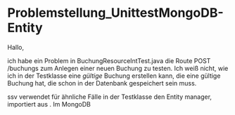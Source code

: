 Problemstellung_UnittestMongoDB-Entity
======================================

Hallo,

ich habe ein Problem in BuchungResourceIntTest.java die Route POST /buchungs zum Anlegen einer neuen Buchung zu testen.
Ich weiß nicht, wie ich in der Testklasse eine _gültige_ Buchung erstellen kann, die eine gültige Buchung hat, die schon in der Datenbank gespeichert sein muss.

ssv verwendet für ähnliche Fälle in der Testklasse den Entity manager, importiert aus . Im MongoDB 
